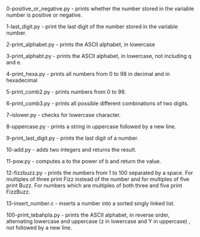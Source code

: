 0-positive_or_negative.py - prints whether the number stored in the variable number is positive or negative.

1-last_digit.py - print the last digit of the number stored in the variable number.

2-print_alphabet.py - prints the ASCII alphabet, in lowercase

3-print_alphabt.py - prints the ASCII alphabet, in lowercase, not including q and e.

4-print_hexa.py - prints all numbers from 0 to 98 in decimal and in hexadecimal

5-print_comb2.py - prints numbers from 0 to 99.

6-print_comb3.py - prints all possible different combinations of two digits.

7-islower.py - checks for lowercase character.

8-uppercase.py - prints a string in uppercase followed by a new line.

9-print_last_digit.py - prints the last digit of a number.

10-add.py - adds two integers and returns the result.

11-pow.py - computes a to the power of b and return the value.

12-fizzbuzz.py - prints the numbers from 1 to 100 separated by a space. For multiples of three print Fizz instead of the number and for multiples of five print Buzz. For numbers which are multiples of both three and five print FizzBuzz.

13-insert_number.c -  inserts a number into a sorted singly linked list.

100-print_tebahpla.py - prints the ASCII alphabet, in reverse order, alternating lowercase and uppercase (z in lowercase and Y in uppercase) , not followed by a new line.

